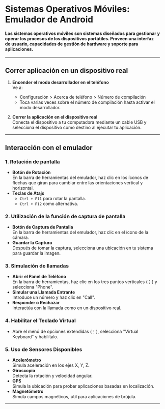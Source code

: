 # Sistemas Operativos Móviles: Emulador de Android
#### Los sistemas operativos móviles son sistemas diseñados para gestionar y operar los procesos de los dispositivos portátiles. Proveen una interfaz de usuario, capacidades de gestión de hardware y soporte para aplicaciones.

---

## Correr aplicación en un dispositivo real

1. **Encender el modo desarrollador en el teléfono**  
   Ve a:  
   - Configuración > Acerca de teléfono > Número de compilación  
   - Toca varias veces sobre el número de compilación hasta activar el modo desarrollador.  

2. **Correr la aplicación en el dispositivo real**  
   Conecta el dispositivo a tu computadora mediante un cable USB y selecciona el dispositivo como destino al ejecutar tu aplicación.

---

## Interacción con el emulador

### 1. Rotación de pantalla
- **Botón de Rotación**  
  En la barra de herramientas del emulador, haz clic en los íconos de flechas que giran para cambiar entre las orientaciones vertical y horizontal.  
- **Teclas de Atajo**  
  - `Ctrl + F11` para rotar la pantalla.  
  - `Ctrl + F12` como alternativa.

### 2. Utilización de la función de captura de pantalla
- **Botón de Captura de Pantalla**  
  En la barra de herramientas del emulador, haz clic en el ícono de la cámara.  
- **Guardar la Captura**  
  Después de tomar la captura, selecciona una ubicación en tu sistema para guardar la imagen.

### 3. Simulación de llamadas
- **Abrir el Panel de Teléfono**  
  En la barra de herramientas, haz clic en los tres puntos verticales (⋮) y selecciona "Phone".  
- **Simular una Llamada Entrante**  
  Introduce un número y haz clic en "Call".  
- **Responder o Rechazar**  
  Interactúa con la llamada como en un dispositivo real.

### 4. Habilitar el Teclado Virtual
- Abre el menú de opciones extendidas (⋮), selecciona "Virtual Keyboard" y habilítalo.

### 5. Uso de Sensores Disponibles
- **Acelerómetro**  
  Simula aceleración en los ejes X, Y, Z.  
- **Giroscopio**  
  Detecta la rotación y velocidad angular.  
- **GPS**  
  Simula la ubicación para probar aplicaciones basadas en localización.  
- **Magnetómetro**  
  Simula campos magnéticos, útil para aplicaciones de brújula.

--- 
